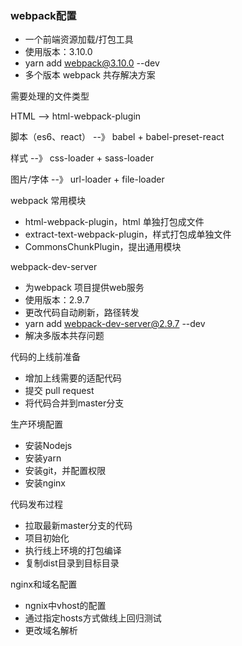 

### webpack配置

- 一个前端资源加载/打包工具
- 使用版本：3.10.0
- yarn add webpack@3.10.0 --dev
- 多个版本 webpack 共存解决方案

需要处理的文件类型

HTML --> html-webpack-plugin

脚本（es6、react） --》 babel + babel-preset-react

样式 --》 css-loader + sass-loader

图片/字体 --》 url-loader + file-loader



webpack 常用模块

- html-webpack-plugin，html 单独打包成文件
- extract-text-webpack-plugin，样式打包成单独文件
- CommonsChunkPlugin，提出通用模块



webpack-dev-server

- 为webpack 项目提供web服务
- 使用版本：2.9.7
- 更改代码自动刷新，路径转发
- yarn add webpack-dev-server@2.9.7 --dev
- 解决多版本共存问题



代码的上线前准备

- 增加上线需要的适配代码
- 提交 pull request
- 将代码合并到master分支



生产环境配置

- 安装Nodejs
- 安装yarn
- 安装git，并配置权限
- 安装nginx



代码发布过程

- 拉取最新master分支的代码
- 项目初始化
- 执行线上环境的打包编译
- 复制dist目录到目标目录



nginx和域名配置

- ngnix中vhost的配置
- 通过指定hosts方式做线上回归测试
- 更改域名解析